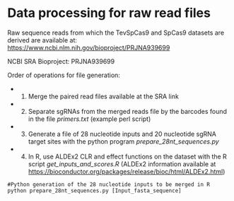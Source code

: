 # Data processing for raw read files

Raw sequence reads from which the TevSpCas9 and SpCas9 datasets are derived are available at: https://www.ncbi.nlm.nih.gov/bioproject/PRJNA939699

NCBI SRA Bioproject: PRJNA939699

Order of operations for file generation:
* 1. Merge the paired read files available at the SRA link
* 2. Separate sgRNAs from the merged reads file by the barcodes found in the file *primers.txt* (example perl script)
* 3. Generate a file of 28 nucleotide inputs and 20 nucleotide sgRNA target sites with the python program *prepare_28nt_sequences.py*
* 4. In R, use ALDEx2 CLR and effect functions on the dataset with the R script *get_inputs_and_scores.R* (ALDEx2 information available at https://bioconductor.org/packages/release/bioc/html/ALDEx2.html)

```
#Python generation of the 28 nucleotide inputs to be merged in R
python prepare_28nt_sequences.py [Input_fasta_sequence]
```
